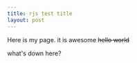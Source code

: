 ```yaml
---
title: rjs test title
layout: post
---
```


Here is my page. it is awesome ~~hello world~~

what's down here?